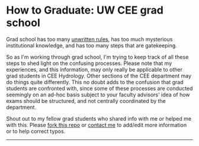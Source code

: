 # How to Graduate: UW CEE grad school

Grad school has too many [unwritten rules](https://www.insidehighered.com/advice/2021/10/18/how-navigate-unwritten-rules-graduate-school-opinion), has too much mysterious institutional knowledge, and has too many steps that are gatekeeping. 

So as I'm working through grad school, I'm trying to keep track of all these steps to shed light on the confusing processes. Please note that my experiences, and this information, may only really be applicable to other grad students in CEE Hydrology. Other sections of the CEE department may do things quite differently. This no doubt adds to the confusion that grad students are confronted with, since some of these processes are conducted seemingly on an ad-hoc basis subject to your faculty advisors' idea of how exams should be structured, and not centrally coordinated by the department.

Shout out to my fellow grad students who shared info with me or helped me with this. Please [fork this repo](https://github.com/spestana/how-to-graduate/) or [contact me](mailto:spestana@uw.edu) to add/edit more information or to help correct typos.

---
